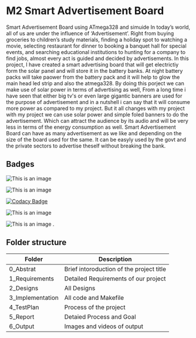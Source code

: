 # M2 Smart Advertisement Board
Smart Advertisement Board using ATmega328 and simuide
In today’s world, all of us are under the influence of ‘Advertisement’. Right from buying groceries to children’s study materials, finding a holiday spot to watching a movie, selecting restaurant for dinner to booking a banquet hall for special events, and searching educational institutions to hunting for a company to find jobs, almost every act is guided and decided by advertisements.
In this project, I have created a smart advertising board that will get electrictiy form the solar panel and will store it in the battery banks. At night battery packs will take paower from the battery pack and it will help to glow the main head led strip and also the atmega328. 
By doing this porject we can make use of solar power in terms of advertising as well, From a long time i have seen that either big tv's or even large gigantic banners are used for the purpose of advertisement and in a nutshell i can say that it will consume more power as compared to my project. But it all changes with my project with my project we can use solar power and simple foled banners to do the advertisement. Which can attract the audience by its audio and will be very less in terms of the energy consumption as well. 
Smart Advertisement Board can have as many advertisement as we like and depending on the size of the board used for the same. It can be easyly used by the govt and the private sectors to advertise theself without breaking the bank. 
## Badges
![This is an image](https://api.codiga.io/project/33098/status/svg)

![This is an image](https://api.codiga.io/project/33098/score/svg)

[![Codacy Badge](https://app.codacy.com/project/badge/Grade/4a40c18127954803b5ce515e7639bbe1)](https://www.codacy.com/gh/krutika2509/M2_Smart_Advertisement_Board/dashboard?utm_source=github.com&amp;utm_medium=referral&amp;utm_content=krutika2509/M2_Smart_Advertisement_Board&amp;utm_campaign=Badge_Grade)

![This is an image](https://img.shields.io/github/issues/krutika2509/M2_Smart_Advertisement_Board)

![This is an image](https://raw.githubusercontent.com) .

## Folder structure
| Folder | 	Description |
| -- | ------------ |
| 0_Abstrat | Brief intoroduction of the project title | 
| 1_Requirements |	Detailed Requirements of our project |
| 2_Designs |  All Designs |
| 3_Implementation |	All code and Makefile |
| 4_TestPlan |	Process of the project |
| 5_Report |	Detaied Process and Goal |
| 6_Output |	Images and videos of output |
